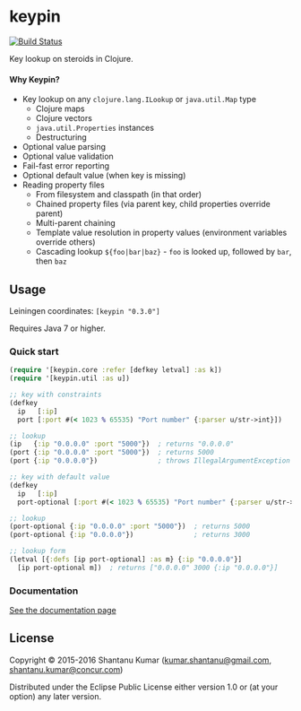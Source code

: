 # keypin

[![Build Status](https://travis-ci.org/kumarshantanu/keypin.svg)](https://travis-ci.org/kumarshantanu/keypin)

Key lookup on steroids in Clojure.

#### Why Keypin?

- Key lookup on any `clojure.lang.ILookup` or `java.util.Map` type
  - Clojure maps
  - Clojure vectors
  - `java.util.Properties` instances
  - Destructuring
- Optional value parsing
- Optional value validation
- Fail-fast error reporting
- Optional default value (when key is missing)
- Reading property files
  - From filesystem and classpath (in that order)
  - Chained property files (via parent key, child properties override parent)
  - Multi-parent chaining
  - Template value resolution in property values (environment variables override others)
  - Cascading lookup `${foo|bar|baz}` - `foo` is looked up, followed by `bar`, then `baz`


## Usage

Leiningen coordinates: `[keypin "0.3.0"]`

Requires Java 7 or higher.


### Quick start

```clojure
(require '[keypin.core :refer [defkey letval] :as k])
(require '[keypin.util :as u])

;; key with constraints
(defkey
  ip   [:ip]
  port [:port #(< 1023 % 65535) "Port number" {:parser u/str->int}])

;; lookup
(ip   {:ip "0.0.0.0" :port "5000"})  ; returns "0.0.0.0"
(port {:ip "0.0.0.0" :port "5000"})  ; returns 5000
(port {:ip "0.0.0.0"})               ; throws IllegalArgumentException

;; key with default value
(defkey
  ip   [:ip]
  port-optional [:port #(< 1023 % 65535) "Port number" {:parser u/str->int :default 3000}])

;; lookup
(port-optional {:ip "0.0.0.0" :port "5000"})  ; returns 5000
(port-optional {:ip "0.0.0.0"})               ; returns 3000

;; lookup form
(letval [{:defs [ip port-optional] :as m} {:ip "0.0.0.0"}]
  [ip port-optional m])  ; returns ["0.0.0.0" 3000 {:ip "0.0.0.0"}]
```


### Documentation

[See the documentation page](doc/intro.md)


## License

Copyright © 2015-2016 Shantanu Kumar (kumar.shantanu@gmail.com, shantanu.kumar@concur.com)

Distributed under the Eclipse Public License either version 1.0 or (at
your option) any later version.

